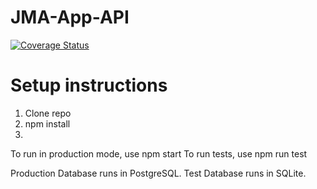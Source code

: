 # JMA-App-API
[![Coverage Status](https://coveralls.io/repos/github/Caipe97/JMA-App-API/badge.svg?branch=main)](https://coveralls.io/github/Caipe97/JMA-App-API?branch=main)


# Setup instructions

1) Clone repo
2) npm install
3) 
To run  in production mode, use npm start
To run tests, use npm run test

Production Database runs in PostgreSQL.
Test Database runs in SQLite.

